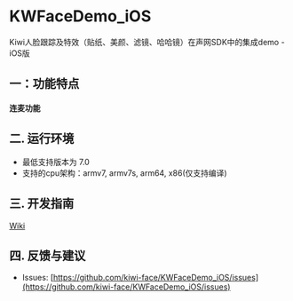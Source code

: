# KWFaceDemo_iOS
Kiwi人脸跟踪及特效（贴纸、美颜、滤镜、哈哈镜）在声网SDK中的集成demo - iOS版

## 

## 一：功能特点
#### 连麦功能

## 二. 运行环境

- 最低支持版本为 7.0
- 支持的cpu架构：armv7, armv7s, arm64, x86(仅支持编译)

## 三. 开发指南

 [Wiki](https://github.com/kiwi-face/KWFaceDemo_iOS/blob/master/doc/ios-instruction.md)                                                                                                                                                                                                                         

## 四. 反馈与建议

- Issues: [https://github.com/kiwi-face/KWFaceDemo_iOS/issues](https://github.com/kiwi-face/KWFaceDemo_iOS/issues)

